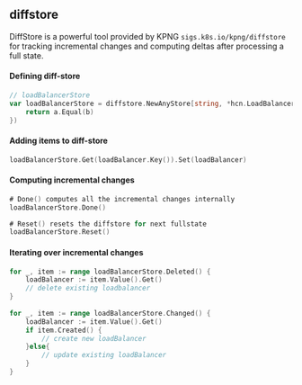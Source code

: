 ## diffstore
DiffStore is a powerful tool provided by KPNG `sigs.k8s.io/kpng/diffstore` for tracking incremental changes and computing deltas after processing a full state.

#### Defining diff-store
```go
// loadBalancerStore
var loadBalancerStore = diffstore.NewAnyStore[string, *hcn.LoadBalancer](func(a, b *hcn.LoadBalancer) bool {
    return a.Equal(b)
})
```

#### Adding items to diff-store
```go
loadBalancerStore.Get(loadBalancer.Key()).Set(loadBalancer)
```

#### Computing incremental changes
```go
# Done() computes all the incremental changes internally
loadBalancerStore.Done()

# Reset() resets the diffstore for next fullstate
loadBalancerStore.Reset()
```
#### Iterating over incremental changes
```go
for _, item := range loadBalancerStore.Deleted() {
    loadBalancer := item.Value().Get()
    // delete existing loadbalancer
}
	
for _, item := range loadBalancerStore.Changed() {
    loadBalancer := item.Value().Get()
    if item.Created() {
        // create new loadBalancer
    }else{
        // update existing loadBalancer
    }
}
```

